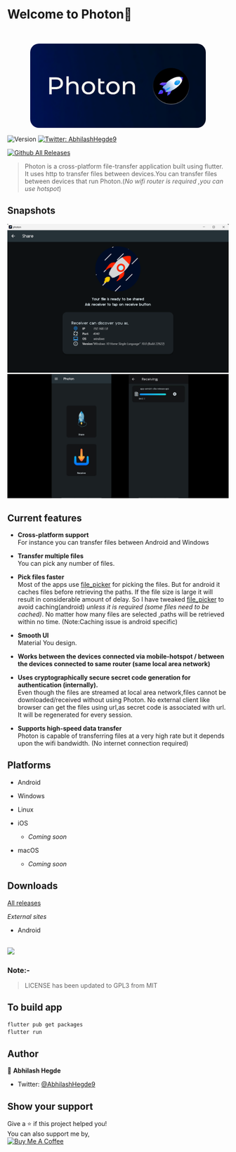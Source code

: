<h1 >Welcome to Photon👋</h1><br>
<p align="center"> <img style="border-radius:20px" src="photon.png" width="400px"></p>
<p>
  <img alt="Version" src="https://img.shields.io/badge/version-1.0.1-blue.svg?cacheSeconds=2592000" />
  <a href="https://twitter.com/AbhilashHegde9" target="_blank">
    <img alt="Twitter: AbhilashHegde9" src="https://img.shields.io/twitter/follow/AbhilashHegde9.svg?style=social" />
  </a>
  
  [![Github All Releases](https://img.shields.io/github/downloads/abhi16180/photon/total.svg)]()
</p>

> Photon is a cross-platform file-transfer application built using flutter. It uses http to transfer files between devices.You can transfer files between devices that run Photon.(*No wifi router is required ,you can use  hotspot*)


## Snapshots

<img src="snapshots/photon_desktop.png">
<img src="snapshots/photon_mobile.png">



## Current features

- **Cross-platform support**<br>
  For instance you can transfer files between Android and Windows
- **Transfer multiple files**<br>
  You can pick any number of files.
- **Pick files faster**<br>
  Most of the apps use <a href='https://github.com/miguelpruivo/flutter_file_picker'>file_picker</a> for picking the files. But for android it caches files before retrieving the paths. If the file size is large it will result in considerable amount of delay. So I have tweaked <a href='https://github.com/abhi16180/flutter_file_picker'>file_picker</a> to avoid caching(android) *unless it is required (some files need to be cached)*. No matter how many files are selected ,paths will be retrieved within no time.
  (Note:Caching issue is android specific)
- **Smooth UI**<br>
  Material You design.
- **Works between the devices connected via mobile-hotspot / between the devices connected to same router (same local area network)**

- **Uses cryptographically secure secret code generation for authentication (internally).**<br>
 Even though the files are streamed at local area network,files cannot be downloaded/received without using Photon. No external client like browser can get the files using url,as secret code is associated with url. It will be regenerated for every session.
- **Supports high-speed data transfer** <br>
  Photon is capable of transferring files at a very high rate but it depends upon the wifi bandwidth.
(No internet connection required)
## Platforms
- Android
- Windows 
- Linux

- iOS     
  - *Coming soon*
- macOS   
  - *Coming soon*

## Downloads
<a href="https://github.com/abhi16180/photon/releases/">All releases</a><br>

*External sites*
- Android 
<br>
<a href="https://apt.izzysoft.de/fdroid/index/apk/com.example.photon"><img src="https://gitlab.com/IzzyOnDroid/repo/-/raw/master/assets/IzzyOnDroid.png" width=240px> </a>


### Note:- 
> LICENSE has been updated to GPL3 from MIT 

## To build app
```sh
flutter pub get packages
flutter run
```



## Author

👤 **Abhilash Hegde**

* Twitter: [@AbhilashHegde9](https://twitter.com/AbhilashHegde9)

## Show your support

Give a ⭐️ if this project helped you!
<br>
You can also support me by,
<br>
<a href="https://www.buymeacoffee.com/abhi1.6180" target="_blank"><img src="https://cdn.buymeacoffee.com/buttons/default-orange.png" alt="Buy Me A Coffee" height="41" width="174"></a>


